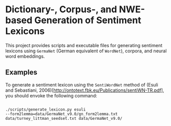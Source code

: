 Dictionary-, Corpus-, and NWE-based Generation of Sentiment Lexicons
====================================================================

This project provides scripts and executable files for generating
sentiment lexicons using `GermaNet` (German equivalent of `WordNet`),
corpora, and neural word embeddings.

Examples
--------

To generate a sentiment lexicon using the `SentiWordNet` method of
(Esuli and Sebastiani,
2006)[http://ontotext.fbk.eu/Publications/sentiWN-TR.pdf], you should
envoke the following command:

```shell

./scripts/generate_lexicon.py esuli
--form2lemma=data/GermaNet_v9.0/gn_form2lemma.txt
data/turney_littman_seedset.txt data/GermaNet_v9.0/

```
